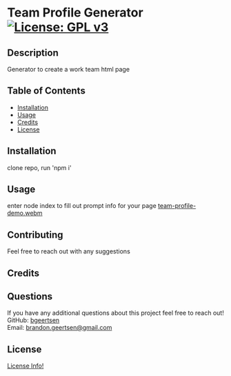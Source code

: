
# Team Profile Generator            [![License: GPL v3](https://img.shields.io/badge/License-GPLv3-blue.svg)](https://www.gnu.org/licenses/gpl-3.0)

## Description 

Generator to create a work team html page


## Table of Contents

* [Installation](#installation)
* [Usage](#usage)
* [Credits](#credits)
* [License](#license)


## Installation

clone repo, run 'npm i'


## Usage 

enter node index to fill out prompt info for your page
[team-profile-demo.webm](https://user-images.githubusercontent.com/62928419/179299542-090a5e46-beff-4dcb-b539-d2a3e0daec04.webm)


## Contributing

Feel free to reach out with any suggestions

## Credits




## Questions

If you have any additional questions about this project feel free to reach out!<br/>
GitHub: [bgeertsen](https://github.com/bgeertsen)<br/>
Email: brandon.geertsen@gmail.com<br/>



## License
    
[License Info!](https://choosealicense.com/licenses/gpl-3.0/)


